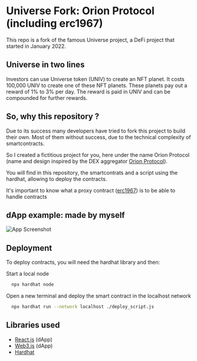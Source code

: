 # Universe Fork: Orion Protocol (including erc1967)

This repo is a fork of the famous Universe project, a DeFi project that started in January 2022.

## Universe in two lines

Investors can use Universe token (UNIV) to create an NFT planet. It costs 100,000 UNIV to create one of these NFT planets. 
These planets pay out a reward of 1% to 3% per day. The reward is paid in UNIV and can be compounded for further rewards.

## So, why this repository ?

Due to its success many developers have tried to fork this project to build their own.
Most of them without success, due to the technical complexity of smartcontracts.

So I created a fictitious project for you, here under the name Orion Protocol (name and design inspired by the DEX aggregator [Orion Protocol](https://twitter.com/orion_protocol)).

You will find in this repository, the smartcontrats and a script using the hardhat,
allowing to deploy the contracts.

It's important to know what a proxy contract ([erc1967](https://eips.ethereum.org/EIPS/eip-1967)) is to be able to handle contracts



## dApp example: made by myself

![App Screenshot](https://i.ibb.co/jWsFjpB/image.png)
## Deployment

To deploy contracts, you will need the hardhat library and then:

Start a local node
```bash
  npx hardhat node
```

Open a new terminal and deploy the smart contract in the localhost network
```bash
  npx hardhat run --network localhost ./deploy_script.js
```




## Libraries used

 - [React.js](https://reactjs.org/) (dApp)
 - [Web3.js](https://web3js.readthedocs.io/en/v1.7.4/) (dApp)
 - [Hardhat](https://hardhat.org/hardhat-runner/plugins/nomiclabs-hardhat-ethers)
